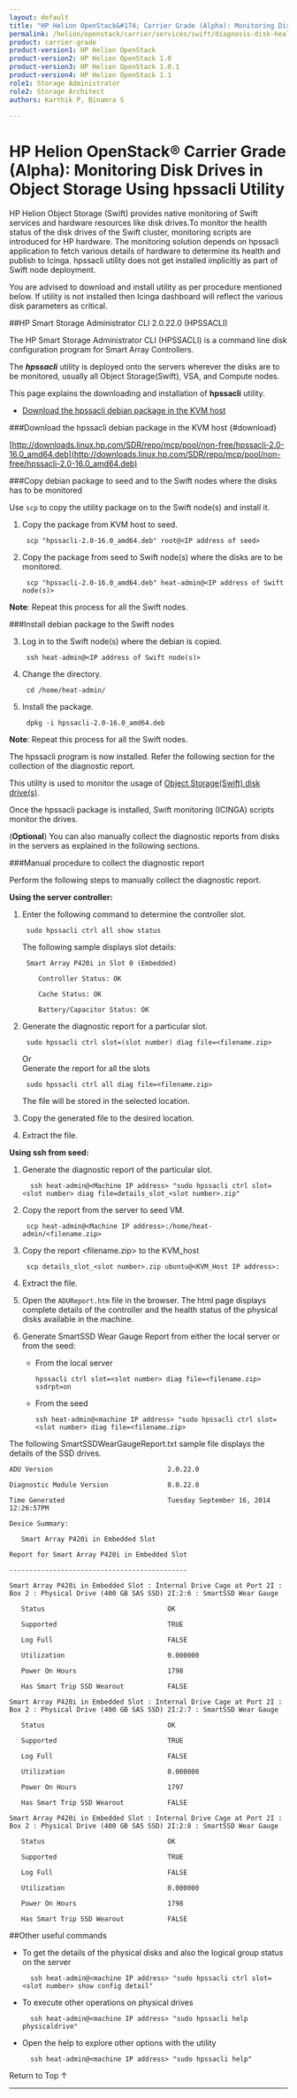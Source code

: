 ```yaml
---
layout: default
title: "HP Helion OpenStack&#174; Carrier Grade (Alpha): Monitoring Disk Drives in Object Storage Using hpssacli Utility"
permalink: /helion/openstack/carrier/services/swift/diagnosis-disk-health/hpssacli/
product: carrier-grade
product-version1: HP Helion OpenStack
product-version2: HP Helion OpenStack 1.0
product-version3: HP Helion OpenStack 1.0.1
product-version4: HP Helion OpenStack 1.1
role1: Storage Administrator
role2: Storage Architect
authors: Karthik P, Binamra S

---
```




<!--UNDER REVISION-->

<script>

function PageRefresh {
onLoad="window.refresh"
}

PageRefresh();

</script>

<!--
<p style="font-size: small;"> <a href=" /helion/openstack/carrier/services/object/overview/scale-out-swift/">&#9664; PREV</a> | <a href="/helion/openstack/carrier/services/overview/">&#9650; UP</a> | <a href="/helion/openstack/carrier/services/overview/"> NEXT &#9654</a> </p>-->

# HP Helion OpenStack&#174; Carrier Grade (Alpha): Monitoring Disk Drives in Object Storage Using hpssacli Utility

HP Helion Object Storage (Swift) provides native monitoring of Swift services and hardware resources like disk drives.To monitor the health status of the disk drives of the Swift cluster, monitoring scripts are introduced for HP hardware. The monitoring solution depends on hpssacli application to fetch various details of hardware to determine its health and publish to Icinga. hpssacli utility does not get installed implicitly as part of Swift node deployment. 


You are advised to download and install utility as per procedure mentioned below. If utility is not installed then Icinga dashboard will reflect the various disk parameters as critical.


##HP Smart Storage Administrator CLI 2.0.22.0 (HPSSACLI)

The HP Smart Storage Administrator CLI (HPSSACLI) is a command line disk configuration program for Smart Array Controllers.

The ***hpssacli*** utility is deployed onto the servers wherever the disks are to be monitored, usually all Object Storage(Swift), VSA, and Compute nodes. 

This page explains the downloading and installation of **hpssacli** utility.

* [Download the hpssacli debian package in the KVM host](#download)

###Download the hpssacli debian package in the KVM host {#download}

[http://downloads.linux.hp.com/SDR/repo/mcp/pool/non-free/hpssacli-2.0-16.0_amd64.deb](http://downloads.linux.hp.com/SDR/repo/mcp/pool/non-free/hpssacli-2.0-16.0_amd64.deb)


###Copy debian package to seed and to the Swift nodes where the disks has to be monitored

Use `scp` to copy the utility package on to the Swift node(s) and install it.

1. Copy the package from KVM host to seed.

		scp "hpssacli-2.0-16.0_amd64.deb" root@<IP address of seed>

2. Copy the package from seed to Swift node(s) where the disks are to be monitored.

		scp "hpssacli-2.0-16.0_amd64.deb" heat-admin@<IP address of Swift node(s)>


**Note**: Repeat this process for all the Swift nodes.

	
###Install debian package to the Swift nodes

3. Log in to the Swift node(s) where the debian is copied.

		ssh heat-admin@<IP address of Swift node(s)>

4. Change the directory.

		cd /home/heat-admin/

3. Install the package.

		dpkg -i hpssacli-2.0-16.0_amd64.deb


**Note**: Repeat this process for all the Swift nodes.

The hpssacli program is now installed. Refer the following section for the collection of the diagnostic report.

This utility is used to monitor the usage of [Object Storage(Swift) disk drive(s)]( /helion/openstack/carrier/services/object/swift/disk-drive/). 


Once the hpssacli package is installed, Swift monitoring (ICINGA) scripts monitor the drives. 


(**Optional**) You can also  manually collect the diagnostic reports from disks in the servers as explained in the following sections.

###Manual procedure to collect the diagnostic report

Perform the following steps to manually collect the diagnostic report.

**Using the server controller:**

1. Enter the following command to determine the controller slot.
		
		sudo hpssacli ctrl all show status
 
	The following sample displays slot details:

		Smart Array P420i in Slot 0 (Embedded)
		
		   Controller Status: OK
		
		   Cache Status: OK
		
		   Battery/Capacitor Status: OK

2. Generate the diagnostic report for a particular slot.

		sudo hpssacli ctrl slot=(slot number) diag file=<filename.zip>
	Or <br />
		Generate the report for all the slots 

		sudo hpssacli ctrl all diag file=<filename.zip>


	The file will be stored in the selected location.

3. Copy the generated file to the desired location.

4. Extract the file.


**Using ssh from seed:**


1. Generate the diagnostic report of the particular slot.

		 ssh heat-admin@<Machine IP address> "sudo hpssacli ctrl slot=<slot number> diag file=details_slot_<slot number>.zip"

2. Copy the report from the server to seed VM.

 		scp heat-admin@<Machine IP address>:/home/heat-admin/<filename.zip> 

3. Copy the report <filename.zip> to the KVM_host
	
		scp details_slot_<slot number>.zip ubuntu@<KVM_Host IP address>:

	<!--Enter login credentails ???-->

4. Extract the file.


5. Open the `ADUReport.htm` file in the browser. The html page displays complete details of the controller and the health status of the physical disks available in the machine.

	<!-- <image = utility_ADUR-report> -->

6. Generate SmartSSD Wear Gauge Report from either the local server or from the seed:

	* From the local server

		`hpssacli ctrl slot=<slot number> diag file=<filename.zip> ssdrpt=on`
	
	* From the seed

		`ssh heat-admin@<machine IP address> "sudo hpssacli ctrl slot=<slot number> diag file=<filename.zip>`

The following SmartSSDWearGaugeReport.txt sample file displays the details of the  SSD drives. 

	
	ADU Version                             2.0.22.0
	
	Diagnostic Module Version               8.0.22.0
	
	Time Generated                          Tuesday September 16, 2014 12:26:57PM
	
	Device Summary:
	
	   Smart Array P420i in Embedded Slot
	
	Report for Smart Array P420i in Embedded Slot
	
	---------------------------------------------
	
	Smart Array P420i in Embedded Slot : Internal Drive Cage at Port 2I : Box 2 : Physical Drive (400 GB SAS SSD) 2I:2:6 : SmartSSD Wear Gauge
	
	   Status                               OK
	
	   Supported                            TRUE
	
	   Log Full                             FALSE
	
	   Utilization                          0.000000
	
	   Power On Hours                       1798
	
	   Has Smart Trip SSD Wearout           FALSE
	
	Smart Array P420i in Embedded Slot : Internal Drive Cage at Port 2I : Box 2 : Physical Drive (400 GB SAS SSD) 2I:2:7 : SmartSSD Wear Gauge
	
	   Status                               OK
	
	   Supported                            TRUE
	
	   Log Full                             FALSE
	
	   Utilization                          0.000000
	
	   Power On Hours                       1797
	
	   Has Smart Trip SSD Wearout           FALSE
	
	Smart Array P420i in Embedded Slot : Internal Drive Cage at Port 2I : Box 2 : Physical Drive (400 GB SAS SSD) 2I:2:8 : SmartSSD Wear Gauge
	
	   Status                               OK
	
	   Supported                            TRUE
	
	   Log Full                             FALSE
	
	   Utilization                          0.000000
	
	   Power On Hours                       1798
	
	   Has Smart Trip SSD Wearout           FALSE



##Other useful commands


- To get the details of the physical disks and also the logical group status on the server

        ssh heat-admin@<machine IP address> "sudo hpssacli ctrl slot=<slot number> show config detail"

- To execute other operations on physical drives

        ssh heat-admin@<machine IP address> "sudo hpssacli help physicaldrive"

- Open the help to explore other options with the utility

        ssh heat-admin@<machine IP address> "sudo hpssacli help"
 
<a href="#top" style="padding:14px 0px 14px 0px; text-decoration: none;"> Return to Top &#8593; </a>

----

